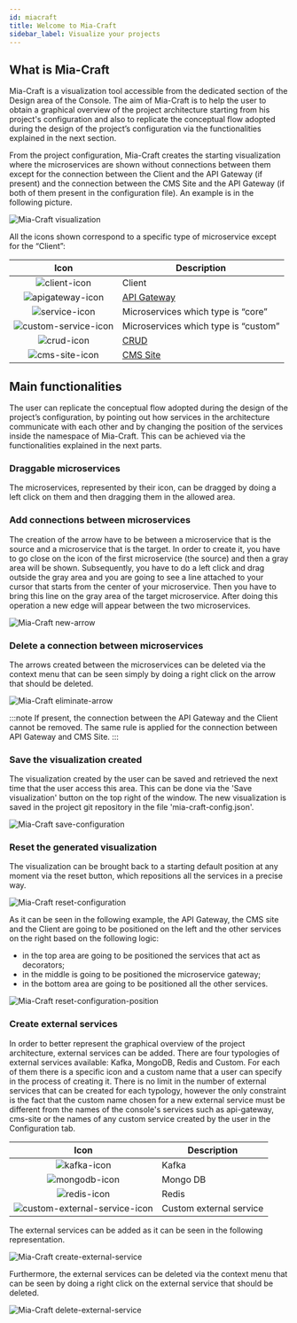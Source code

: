 ```yaml
---
id: miacraft
title: Welcome to Mia-Craft
sidebar_label: Visualize your projects
---
```


## What is Mia-Craft

Mia-Craft is a visualization tool accessible from the dedicated section of the Design area of the Console.
The aim of Mia-Craft is to help the user to obtain a graphical overview of the project architecture starting from his project's configuration and also to replicate the conceptual flow adopted during the design of the project’s configuration via the functionalities explained in the next section.

From the project configuration, Mia-Craft creates the starting visualization where the microservices are shown without connections between them except for the connection between the Client and the API Gateway (if present) and the connection between the CMS Site and the API Gateway (if both of them present in the configuration file). An example is in the following picture.

![Mia-Craft visualization](img/mia-craft-visualization.png)

All the icons shown correspond to a specific type of microservice except for the “Client”:

| Icon      | Description |
| :-----------: | ----------- |
| ![client-icon](img/client-icon.png) |Client|
| ![apigateway-icon](img/apigateway-icon.PNG) |[API Gateway](/runtime-components/plugins/api-gateway/10_overview.md)|
| ![service-icon](img/service-icon.png) | Microservices which type is “core” |
| ![custom-service-icon](img/custom-service-icon.png) | Microservices which type is “custom”|
| ![crud-icon](img/crud-icon.png) | [CRUD](/products/console/api-console/api-design/crud_advanced.md)|
| ![cms-site-icon](img/cms-site-icon.png) | [CMS Site](/products/microfrontend-composer/previous-tools/cms/guide_cms.md)|


## Main functionalities

The user can replicate the conceptual flow adopted during the design of the project’s configuration, by pointing out how services in the architecture communicate with each other and by changing the position of the services inside the namespace of Mia-Craft. This can be achieved via the functionalities explained in the next parts.

### Draggable microservices

The microservices, represented by their icon, can be dragged by doing a left click on them and then dragging them in the allowed area.

### Add connections between microservices

The creation of the arrow have to be between a microservice that is the source and a microservice that is the target. In order to create it, you have to go close on the icon of the first microservice (the source) and then a gray area will be shown. Subsequently, you have to do a left click and drag outside the gray area and you are going to see a line attached to your cursor that starts from the center of your microservice. Then you have to bring this line on the gray area of the target microservice. After doing this operation a new edge will appear between the two microservices.

![Mia-Craft new-arrow](img/new_arrow.gif)

### Delete a connection between microservices

The arrows created between the microservices can be deleted via the context menu that can be seen simply by doing a right click on the arrow that should be deleted.

![Mia-Craft eliminate-arrow](img/eliminate-arrow.gif)

:::note 
If present, the connection between the API Gateway and the Client cannot be removed. The same rule is applied for the connection between API Gateway and CMS Site.
:::

### Save the visualization created

The visualization created by the user can be saved and retrieved the next time that the user access this area. This can be done via the 'Save visualization' button on the top right of the window. The new visualization is saved in the project git repository in the file 'mia-craft-config.json'.

![Mia-Craft save-configuration](img/save-configuration.gif)

### Reset the generated visualization

The visualization can be brought back to a starting default position at any moment via the reset button, which repositions all the services in a precise way. 

![Mia-Craft reset-configuration](img/reset-configuration.gif)

As it can be seen in the following example, the API Gateway, the CMS site and the Client are going to be positioned on the left and the other services on the right based on the following logic: 
* in the top area are going to be positioned the services that act as decorators;
* in the middle is going to be positioned the microservice gateway;
* in the bottom area are going to be positioned all the other services.

![Mia-Craft reset-configuration-position](img/reset-configuration.png)

### Create external services

In order to better represent the graphical overview of the project architecture, external services can be added. 
There are four typologies of external services available: Kafka, MongoDB, Redis and Custom. For each of them there is a specific icon and a custom name that a user can specify in the process of creating it. There is no limit in the number of external services that can be created for each typology, however the only constraint is the fact that the custom name chosen for a new external service must be different from the names of the console's services such as api-gateway, cms-site or the names of any custom service created by the user in the Configuration tab.

| Icon      | Description |
| :-----------: | ----------- |
| ![kafka-icon](img/kafka-icon.png) |Kafka|
| ![mongodb-icon](img/mongodb-icon.png)| Mongo DB |
| ![redis-icon](img/redis-icon.png)|  Redis|
| ![custom-external-service-icon](img/custom-external-service-icon.png) | Custom external service|

The external services can be added as it can be seen in the following representation.

![Mia-Craft create-external-service](img/create-external-service.gif)

Furthermore, the external services can be deleted via the context menu that can be seen by doing a right click on the external service that should be deleted.

![Mia-Craft delete-external-service](img/delete-external-service.gif)
